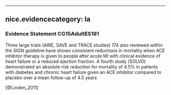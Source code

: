 
---
nice.evidencecategory: Ia
---

### Evidence Statement CG15AdultES191
Three large trials (AIRE, SAVE and TRACE studies) 174 also reviewed within the SIGN guideline have shown consistent reductions in mortality when ACE inhibitor therapy is given to people after acute MI with clinical evidence of heart failure or a reduced ejection fraction. A fourth study (SOLVD) demonstrated an absolute risk reduction for mortality of 4.5% in patients with diabetes and chronic heart failure given an ACE inhibitor compared to placebo over a mean follow-up of 4.5 years

[@Linden_2011]

